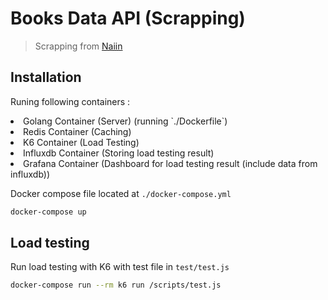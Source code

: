 # Books Data API (Scrapping)
> Scrapping from <a href='naiin.com'>Naiin</a>


## Installation
Runing following containers :
<li>Golang Container (Server) (running `./Dockerfile`)</li>
<li>Redis Container (Caching) </li>
<li>K6 Container (Load Testing) </li>
<li>Influxdb Container (Storing load testing result) </li>
<li>Grafana Container (Dashboard for load testing result (include data from influxdb)) </li>

Docker compose file located at `./docker-compose.yml`

```sh
docker-compose up
```

## Load testing
Run load testing with K6 with test file in `test/test.js`
```sh
docker-compose run --rm k6 run /scripts/test.js
```

